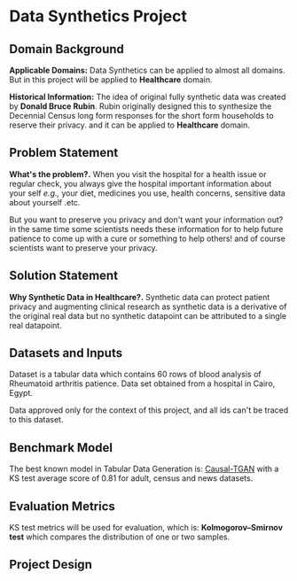 # Data Synthetics Project

## Domain Background

**Applicable Domains:** Data Synthetics can be applied to almost all domains. But in this project will be applied to **Healthcare** domain.

**Historical Information:** The idea of original fully synthetic data was created by **Donald Bruce Rubin**. Rubin originally designed this to synthesize the Decennial Census long form responses for the short form households to reserve their privacy. and it can be applied to **Healthcare** domain.

## Problem Statement

**What's the problem?.** When you visit the hospital for a health issue or regular check, you always give the hospital important information about your self *e.g.,* your diet, medicines you use, health concerns, sensitive data about yourself .etc.

But you want to preserve you privacy and don't want your information out? in the same time some scientists needs these information for to help future patience to come up with a cure or something to help others! and of course scientists want to preserve your privacy.

## Solution Statement

**Why Synthetic Data in Healthcare?.** Synthetic data can protect patient privacy and augmenting clinical research as synthetic data is a derivative of the original real data but no synthetic datapoint can be attributed to a single real datapoint.

## Datasets and Inputs

Dataset is a tabular data which contains 60 rows of blood analysis of Rheumatoid arthritis patience. Data set obtained from a hospital in Cairo, Egypt.

Data approved only for the context of this project, and all ids can't be traced to this dataset.

## Benchmark Model

The best known model in Tabular Data Generation  is: [Causal-TGAN](https://arxiv.org/pdf/2104.10680v1.pdf) with a KS test average score of 0.81 for adult, census and news datasets.

## Evaluation Metrics

KS test metrics will be used for evaluation, which is: **Kolmogorov–Smirnov test** which compares the distribution of one or two samples.

## Project Design
